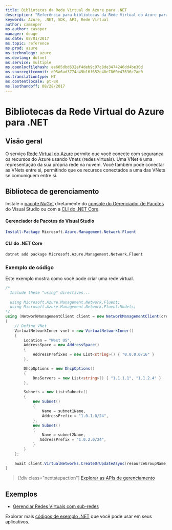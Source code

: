 ```yaml
---
title: Bibliotecas da Rede Virtual do Azure para .NET
description: "Referência para bibliotecas da Rede Virtual do Azure para .NET"
keywords: Azure, .NET, SDK, API, Rede Virtual
author: camsoper
ms.author: casoper
manager: douge
ms.date: 08/01/2017
ms.topic: reference
ms.prod: azure
ms.technology: azure
ms.devlang: dotnet
ms.service: multiple
ms.openlocfilehash: ea605dbd632ef4deb9c97c8de3474246dd4be30d
ms.sourcegitcommit: d95a6ad3774a49b16f652e40e7860e47636c7ad0
ms.translationtype: HT
ms.contentlocale: pt-BR
ms.lasthandoff: 08/28/2017
---
```

# <a name="azure-virtual-network-libraries-for-net"></a>Bibliotecas da Rede Virtual do Azure para .NET

## <a name="overview"></a>Visão geral
O serviço [Rede Virtual do Azure](/azure/virtual-network/virtual-networks-overview) permite que você conecte com segurança os recursos do Azure usando Vnets (redes virtuais). Uma VNet é uma representação da sua própria rede na nuvem. Você também pode conectar as VNets entre si, permitindo que os recursos conectados a uma das VNets se comuniquem entre si. 

## <a name="management-library"></a>Biblioteca de gerenciamento

Instale o [pacote NuGet](https://www.nuget.org/packages/Microsoft.Azure.Management.Network.Fluent) diretamente do [console do Gerenciador de Pacotes][PackageManager] do Visual Studio ou com a [CLI do .NET Core][DotNetCLI].

#### <a name="visual-studio-package-manager"></a>Gerenciador de Pacotes do Visual Studio

```powershell
Install-Package Microsoft.Azure.Management.Network.Fluent
```

#### <a name="net-core-cli"></a>CLI do .NET Core

```bash
dotnet add package Microsoft.Azure.Management.Network.Fluent
```

### <a name="code-example"></a>Exemplo de código
Este exemplo mostra como você pode criar uma rede virtual.

```csharp
/* 
  Include these "using" directives...
  
  using Microsoft.Azure.Management.Network.Fluent;
  using Microsoft.Azure.Management.Network.Fluent.Models;
*/
using (NetworkManagementClient client = new NetworkManagementClient(credentials))
{
    // Define VNet
    VirtualNetworkInner vnet = new VirtualNetworkInner()
    {
        Location = "West US",
        AddressSpace = new AddressSpace()
        {
            AddressPrefixes = new List<string>() { "0.0.0.0/16" }
        },

        DhcpOptions = new DhcpOptions()
        {
            DnsServers = new List<string>() { "1.1.1.1", "1.1.2.4" }
        },

        Subnets = new List<Subnet>()
        {
            new Subnet()
            {
                Name = subnet1Name,
                AddressPrefix = "1.0.1.0/24",
            },
            new Subnet()
            {
                Name = subnet2Name,
               AddressPrefix = "1.0.2.0/24",
            }
        }
    };
    
    await client.VirtualNetworks.CreateOrUpdateAsync(resourceGroupName, vNetName, vnet);
}

```

> [!div class="nextstepaction"]
> [Explorar as APIs de gerenciamento](/dotnet/api/overview/azure/network/management)

## <a name="samples"></a>Exemplos
- [Gerenciar Redes Virtuais com sub-redes](https://github.com/Azure-Samples/network-dotnet-manage-virtual-network)

Explorar mais [códigos de exemplo .NET](https://azure.microsoft.com/resources/samples/?platform=dotnet) que você pode usar em seus aplicativos.


[PackageManager]: https://docs.microsoft.com/nuget/tools/package-manager-console 
[DotNetCLI]: https://docs.microsoft.com/dotnet/core/tools/dotnet-add-package 


